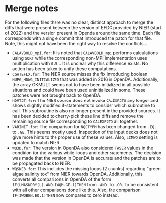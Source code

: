 # Merge notes

For the following files there was no clear, distinct approach to merge
the diffs that were present between the version of EFDC provided by NIER
(start of 2022) and the version present in Openda around the same time.
Each file corresponds with a single commit that introduced the patch for
that file. Note, this might not have been the right way to resolve the
conflicts...

* `CALAVBOLD_mpi.for`: It is noted that `CALAVBOLD_mpi` performs
  calculations using `SQRT` while the corresponding non-MPI
  implementation uses multiplication with `0.5`... It is unclear why
  this difference exists. No action has been taken to unify these
  computations.
* `CGATEFLX.for`: The NIER source misses the fix introducing boolean
  `HUPG_HDWG_INITIALIZED` that was added in 2016 in OpenDA.
  Additionally, the array GKMULT seems not to have been initialized in
  all possible situations and could have been used uninitialized in
  some. These patches were not brought back to OpenDA.
* `HDMT2T.for`: The NIER source does not invoke `CALEXP2TO` any longer
  and shows slightly modified if-statements to consider which subroutine
  to call. This subroutine is also no longer present in the provided
  sources. It has been decided to cherry-pick these line diffs and
  remove the remaining source file corresponding to `CALEXP2TO` all
  together.
* `VARINIT.for`: The comparison for `NQCTYPM` has been changed from
  `.EQ.` to `.GE`. This seems mostly used. Inspection of the input decks
  does not give more hints to the proper use of these values. Also,
  `LCMWQ` setting is updated to match NIER.
* `WQ3D.for`: The version in OpenDA also considered `TASER` values in
  the condition for the various while-loops and other statements. The
  decision was made that the version in OpenDA is accurate and the
  patches are to be propagated back to NIER.
* `WQSKE3.for`: This includes the missing loops (2 chunks) regarding
  "green algae salinity tox" from NIER towards OpenDA. Additionally,
  this converts all comparisons in OpenDA of the form
  `IF(LMASKDRY(L).AND.IWQM.GE.1)THEN` from `.AND.` to `.OR.` to be
  consistent with all other comparisons done like this. Also, the
  comparison `IF(IWQBEN.EQ.1)THEN` now compares to zero instead.
